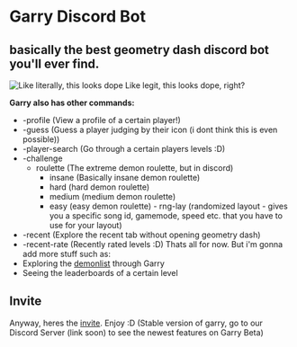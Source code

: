# Garry Discord Bot

  

basically the best geometry dash discord bot you'll ever find.
-

![Like literally, this looks dope](https://cdn.discordapp.com/attachments/709368324605345865/867746871194943488/unknown.png  "Garry's +search command")
Like legit, this looks dope, right?

**Garry also has other commands:**
- -profile (View a profile of a certain player!)
- -guess (Guess a player judging by their icon (i dont think this is even possible))
- -player-search (Go through a certain players levels :D)
- -challenge
     - roulette (The extreme demon roulette, but in discord)
         - insane (Basically insane demon roulette)
         - hard (hard demon roulette)
         - medium (medium demon roulette)
         - easy (easy demon roulette)
      - rng-lay (randomized layout - gives you a specific song id, gamemode, speed etc. that you have to use for your layout)
- -recent (Explore the recent tab without opening geometry dash)
- -recent-rate (Recently rated levels :D)
Thats all for now. But i'm gonna add more stuff such as:
- Exploring the [demonlist](https://pointercrate.com/demonlist) through Garry
- Seeing the leaderboards of a certain level
## Invite 

Anyway, heres the [invite](https://discord.com/oauth2/authorize?client_id=785833409749843988&permissions=67423296&scope=bot). Enjoy :D (Stable version of garry, go to our Discord Server (link soon) to see the newest features on Garry Beta)